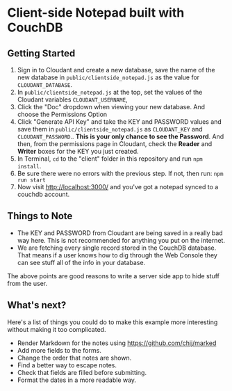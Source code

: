 # Client-side Notepad built with CouchDB

## Getting Started

1. Sign in to Cloudant and create a new database, save the name of the new database in `public/clientside_notepad.js` as the value for `CLOUDANT_DATABASE`.
2. In `public/clientside_notepad.js` at the top, set the values of the Cloudant variables `CLOUDANT_USERNAME`,
3. Click the "Doc" dropdown when viewing your new database. And choose the Permissions Option
4. Click "Generate API Key" and take the KEY and PASSWORD values and save them in `public/clientside_notepad.js` as `CLOUDANT_KEY` and `CLOUDANT_PASSWORD`.. **This is your only chance to see the Password**. And then, from the permissions page in Cloudant, check the **Reader** and **Writer** boxes for the KEY you just created.
5. In Terminal, `cd` to the "client" folder in this repository and run `npm install`.
6. Be sure there were no errors with the previous step. If not, then run: `npm run start`
7. Now visit [http://localhost:3000/](http://localhost:3000/) and you've got a notepad synced to a couchdb account.

## Things to Note

- The KEY and PASSWORD from Cloudant are being saved in a really bad way here. This is not recommended for anything you put on the internet.
- We are fetching every single record stored in the CouchDB database. That means if a user knows how to dig through the Web Console they can see stuff all of the info in your database.

The above points are good reasons to write a server side app to hide stuff from the user.

## What's next?

Here's a list of things you could do to make this example more interesting without making it too complicated.

- Render Markdown for the notes using https://github.com/chjj/marked
- Add more fields to the forms.
- Change the order that notes are shown.
- Find a better way to escape notes.
- Check that fields are filled before submitting.
- Format the dates in a more readable way.
